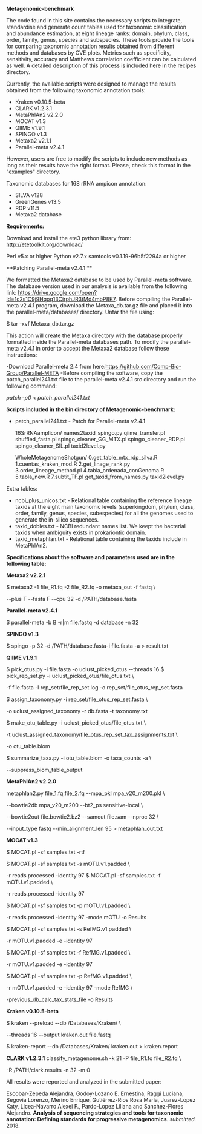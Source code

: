**Metagenomic-benchmark**

The code found in this site contains the necessary scripts to integrate, standardise and generate count tables used for taxonomic classification and abundance estimation, at eight lineage ranks: domain, phylum, class, order, family, genus, species and subspecies. These tools provide the tools for comparing taxonomic annotation results obtained from different methods and databases by CVE plots. Metrics such as specificity, sensitivity, accuracy and Matthews correlation coefficient can be calculated as well. A detailed description of this process is included here in the recipes directory. 

Currently, the available scripts were designed to manage the results obtained from the following taxonomic annotation tools:

- Kraken v0.10.5-beta
- CLARK v1.2.3.1
- MetaPhlAn2 v2.2.0 
- MOCAT v1.3
- QIIME v1.9.1
- SPINGO v1.3
- Metaxa2 v2.1.1
- Parallel-meta v2.4.1

However, users are free to modify the scripts to include new methods as long as their results have the right format. Please, check this format in the "examples" directory.

Taxonomic databases for 16S rRNA ampicon annotation:

- SILVA v128
- GreenGenes v13.5
- RDP v11.5
- Metaxa2 database


**Requirements:**

Download and install the ete3 python library from:
http://etetoolkit.org/download/

Perl v5.x or higher
Python v2.7.x
samtools v0.1.19-96b5f2294a or higher

**Patching Parallel-meta v2.4.1 **

We formatted the Metaxa2 database to be used by Parallel-meta software. The database version used in our analysis is available from the following link: https://drive.google.com/open?id=1c2s1C9j9Hqoq13CirphJR3tMd4mbP8K7. Before compiling the Parallel-meta v2.4.1 program, download the Metaxa_db.tar.gz file and placed it into the parallel-meta/databases/ directory. Untar the file using:

$ tar -xvf Metaxa_db.tar.gz

This action will create the Metaxa directory with the database properly formatted inside the Parallel-meta databases path. To modify the parallel-meta v2.4.1 in order to accept the Metaxa2 database follow these instructions:

-Download Parallel-meta 2.4 from here:https://github.com/Comp-Bio-Group/Parallel-META
-Before compiling the software, copy the patch_parallel241.txt file to the parallel-meta v2.4.1 src directory and run the following command:

*patch -p0 < patch_parallel241.txt*

**Scripts included in the bin directory of Metagenomic-benchmark:**
- patch_parallel241.txt   - Patch for Parallel-meta v2.4.1

  16SrRNAamplicon/
      	names2taxid_spingo.py
      	qiime_transfer.pl
	      shuffled_fasta.pl
	      spingo_cleaner_GG_MTX.pl
	      spingo_cleaner_RDP.pl
      	spingo_cleaner_SIL.pl
	      taxid2level.py
  
  WholeMetagenomeShotgun/
 	      0.get_table_mtx_rdp_silva.R
	      1.cuentas_kraken_mod.R
	      2.get_linage_rank.py
	      3.order_lineage_method.pl
	      4.tabla_ordenada_conGenoma.R
	      5.tabla_new.R
	      7.subtit_TF.pl
	      get_taxid_from_names.py
	      taxid2level.py


Extra tables:
- ncbi_plus_unicos.txt     - Relational table containing the reference lineage taxids at the eight main taxonomic levels (superkingdom, phylum, class, order, family, genus, species, subespecies) for all the genomes used to generate the in-silico sequences.
- taxid_dobles.txt       - NCBI redundant names list. We keept the bacterial taxids when ambiguity exists in prokariontic domain.
- taxid_metaphlan.txt	- Relational table containing the taxids include in MetaPhlAn2.

**Specifications about the software and parameters used are in the following table:**

**Metaxa2 v2.2.1**

$ metaxa2 -1 file_R1.fq -2 file_R2.fq -o metaxa_out -f fastq \\

--plus T --fasta F --cpu 32 -d /PATH/database.fasta

**Parallel-meta v2.4.1**

$ parallel-meta -b B -r\|m file.fastq -d database -n 32

**SPINGO v1.3**

$ spingo -p 32 -d /PATH/database.fasta-i file.fasta -a > result.txt

**QIIME v1.9.1**

$ pick_otus.py -i file.fasta -o uclust_picked_otus --threads 16
$ pick_rep_set.py -i uclust_picked_otus/file_otus.txt \\

-f file.fasta -l rep_set/file_rep_set.log -o rep_set/file_otus_rep_set.fasta

$ assign_taxonomy.py -i rep_set/file_otus_rep_set.fasta \\

-o uclust_assigned_taxonomy -r db.fasta -t taxonomy.txt

$ make_otu_table.py -i uclust_picked_otus/file_otus.txt \\

-t uclust_assigned_taxonomy/file_otus_rep_set_tax_assignments.txt \\

-o otu_table.biom

$ summarize_taxa.py -i otu_table.biom -o taxa_counts -a \\

--suppress_biom_table_output

**MetaPhlAn2 v2.2.0**

metaphlan2.py file_1.fq,file_2.fq --mpa_pkl mpa_v20_m200.pkl \\

--bowtie2db mpa_v20_m200 --bt2_ps sensitive-local \\

--bowtie2out file.bowtie2.bz2 --samout file.sam --nproc 32 \\

--input_type fastq --min_alignment_len 95 > metaphlan_out.txt

**MOCAT v1.3**

$ MOCAT.pl -sf samples.txt -rtf

$ MOCAT.pl -sf samples.txt -s mOTU.v1.padded \\

-r reads.processed -identity 97
$ MOCAT.pl -sf samples.txt -f mOTU.v1.padded \\

-r reads.processed -identity 97

$ MOCAT.pl -sf samples.txt -p mOTU.v1.padded \\

-r reads.processed -identity 97 -mode mOTU -o Results

$ MOCAT.pl -sf samples.txt -s RefMG.v1.padded \\

-r mOTU.v1.padded -e -identity 97

$ MOCAT.pl -sf samples.txt -f RefMG.v1.padded \\

-r mOTU.v1.padded -e -identity 97

$ MOCAT.pl -sf samples.txt -p RefMG.v1.padded \\

-r mOTU.v1.padded -e -identity 97 -mode RefMG \\

-previous_db_calc_tax_stats_file -o Results

**Kraken v0.10.5-beta**

$ kraken --preload --db /Databases/Kraken/ \\

--threads 16 --output kraken.out file.fastq

$ kraken-report --db /Databases/Kraken/ kraken.out > kraken.report

**CLARK v1.2.3.1**
classify_metagenome.sh -k 21 -P file_R1.fq file_R2.fq \\

-R /PATH/clark.results -n 32 -m 0


All results were reported and analyzed in the submitted paper:

Escobar-Zepeda Alejandra, Godoy-Lozano E. Ernestina, Raggi Luciana, Segovia Lorenzo, Merino Enrique, Gutiérrez-Rios Rosa María, Juarez-Lopez Katy, Licea-Navarro Alexei F., Pardo-Lopez Liliana and Sanchez-Flores Alejandro. **Analysis of sequencing strategies and tools for taxonomic annotation: Defining standards for progressive metagenomics**. *submitted.* 2018.
